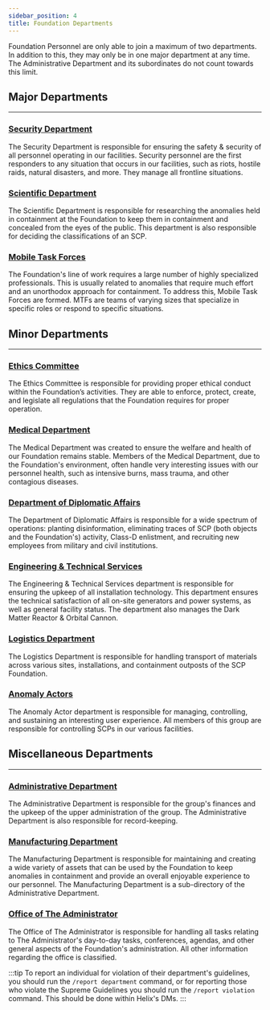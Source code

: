 ```yaml
---
sidebar_position: 4
title: Foundation Departments
---
```


Foundation Personnel are only able to join a maximum of two departments. In addition to this, they may only be in one major department at any time. The Administrative Department and its subordinates do not count towards this limit.

## Major Departments
---
### [Security Department](https://www.roblox.com/groups/4606666/SCPF-Security-Department)
The Security Department is responsible for ensuring the safety & security of all personnel operating in our facilities. Security personnel are the first responders to any situation that occurs in our facilities, such as riots, hostile raids, natural disasters, and more. They manage all frontline situations.

### [Scientific Department](https://www.roblox.com/groups/4606685/SCPF-Scientific-Department)
The Scientific Department is responsible for researching the anomalies held in containment at the Foundation to keep them in containment and concealed from the eyes of the public. This department is also responsible for deciding the classifications of an SCP.

### [Mobile Task Forces](https://www.roblox.com/groups/4606663/SCPF-Mobile-Task-Forces)
The Foundation's line of work requires a large number of highly specialized professionals. This is usually related to anomalies that require much effort and an unorthodox approach for containment. To address this, Mobile Task Forces are formed. MTFs are teams of varying sizes that specialize in specific roles or respond to specific situations.


## Minor Departments
---
### [Ethics Committee](https://www.roblox.com/groups/4609731/SCPF-Ethics-Committee)
The Ethics Committee is responsible for providing proper ethical conduct within the Foundation’s activities. They are able to enforce, protect, create, and legislate all regulations that the Foundation requires for proper operation.

### [Medical Department](https://www.roblox.com/groups/4606695/SCPF-Medical-Department)
The Medical Department was created to ensure the welfare and health of our Foundation remains stable. Members of the Medical Department, due to the Foundation's environment, often handle very interesting issues with our personnel health, such as intensive burns, mass trauma, and other contagious diseases.

### [Department of Diplomatic Affairs](https://www.roblox.com/groups/6180576/SCPF-Department-of-Diplomatic-Affairs)
The Department of Diplomatic Affairs is responsible for a wide spectrum of operations: planting disinformation, eliminating traces of SCP (both objects and the Foundation's) activity, Class-D enlistment, and recruiting new employees from military and civil institutions.

### [Engineering & Technical Services](https://www.roblox.com/groups/6388195/SCPF-Engineering-Technical-Services)
The Engineering & Technical Services department is responsible for ensuring the upkeep of all installation technology. This department ensures the technical satisfaction of all on-site generators and power systems, as well as general facility status. The department also manages the Dark Matter Reactor & Orbital Cannon.

### [Logistics Department](https://www.roblox.com/groups/7793808/SCPF-Logistics-Department)
The Logistics Department is responsible for handling transport of materials across various sites, installations, and containment outposts of the SCP Foundation.

### [Anomaly Actors](https://www.roblox.com/groups/5894237/SCPF-Anomaly-Actors)
The Anomaly Actor department is responsible for managing, controlling, and sustaining an interesting user experience. All members of this group are responsible for controlling SCPs in our various facilities.

## Miscellaneous Departments
---
### [Administrative Department](https://www.roblox.com/groups/4609343/SCPF-Administrative-Department)
The Administrative Department is responsible for the group's finances and the upkeep of the upper administration of the group. The Administrative Department is also responsible for record-keeping.

### [Manufacturing Department](https://www.roblox.com/groups/4609692/SCPF-Manufacturing-Department)
The Manufacturing Department is responsible for maintaining and creating a wide variety of assets that can be used by the Foundation to keep anomalies in containment and provide an overall enjoyable experience to our personnel. The Manufacturing Department is a sub-directory of the Administrative Department.

### [Office of The Administrator](https://www.roblox.com/groups/7031581/SCPF-Office-of-The-Administrator)
The Office of The Administrator is responsible for handling all tasks relating to The Administrator's day-to-day tasks, conferences, agendas, and other general aspects of the Foundation's administration. All other information regarding the office is classified.

:::tip
To report an individual for violation of their department's guidelines, you should run the ``/report department`` command, or for reporting those who violate the Supreme Guidelines you should run the ``/report violation`` command. This should be done within Helix's DMs.
:::